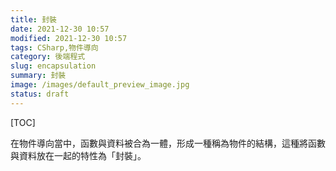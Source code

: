 ```yaml
---
title: 封裝
date: 2021-12-30 10:57
modified: 2021-12-30 10:57
tags: CSharp,物件導向
category: 後端程式
slug: encapsulation
summary: 封裝
image: /images/default_preview_image.jpg
status: draft
---
```


[TOC]

在物件導向當中，函數與資料被合為一體，形成一種稱為物件的結構，這種將函數與資料放在一起的特性為「封裝」。